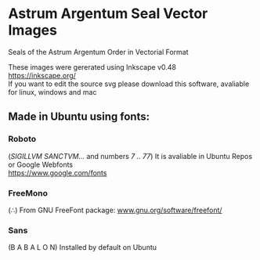 # Astrum Argentum Seal Vector Images

Seals of the Astrum Argentum Order in Vectorial Format

These images were gererated using Inkscape v0.48  
https://inkscape.org/  
If you want to edit the source svg please download this software, avaliable for linux, windows and mac


## Made in Ubuntu using fonts:

### **Roboto**
(*SIGILLVM SANCTVM...* and numbers *7 .. 77*)
It is avaliable in Ubuntu Repos or Google Webfonts  
https://www.google.com/fonts

### **FreeMono**
(∴)
From GNU FreeFont package: www.gnu.org/software/freefont/

### **Sans**
(B A B A L O N)
Installed by default on Ubuntu

